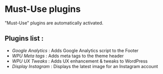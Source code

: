 Must-Use plugins
=================

"Must-Use" plugins are automatically activated.

Plugins list :
---

* *Google Analytics* : Adds Google Analytics script to the Footer
* *WPU Meta tags* : Adds meta tags to the theme header
* *WPU UX Tweaks* : Adds UX enhancement & tweaks to WordPress
* *Display Instagram* : Displays the latest image for an Instagram account
